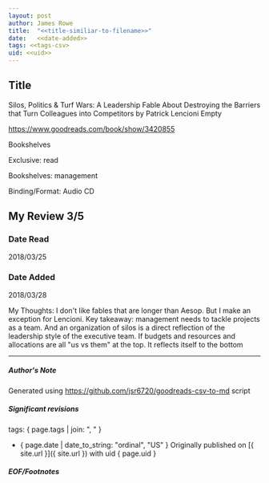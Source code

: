 ```yaml
---
layout: post
author: James Rowe
title:  "<<title-similiar-to-filename>>"
date:   <<date-added>>
tags: <<tags-csv>
uid: <<uid>>
---
```


<!-- highly dependent on how you personally use jekyll templates, and how you want this to show up -->

## Title

Silos, Politics & Turf Wars: A Leadership Fable About Destroying the Barriers that Turn Colleagues into Competitors by Patrick Lencioni
Empty 

https://www.goodreads.com/book/show/3420855

Bookshelves

Exclusive: read

Bookshelves: management

Binding/Format: Audio CD

## My Review 3/5

### Date Read
2018/03/25

### Date Added
2018/03/28

My Thoughts: I don't like fables that are longer than Aesop. But I make an exception for Lencioni. Key takeaway: management needs to tackle projects as a team. And an organization of silos is a direct reflection of the leadership style of the executive team. If budgets and resources and allocations are all "us vs them" at the top. It reflects itself to the bottom

---

##### Author's Note

Generated using https://github.com/jsr6720/goodreads-csv-to-md script

##### Significant revisions

tags: { page.tags | join: ", " } <!-- todo move this somewhere -->

- { page.date | date_to_string: "ordinal", "US" } Originally published on [{ site.url }]({ site.url }) with uid { page.uid }

##### EOF/Footnotes
